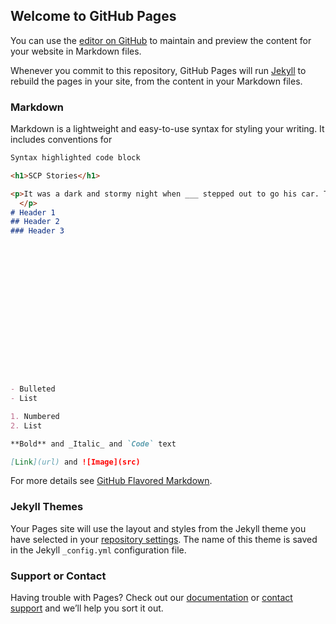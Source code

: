 ## Welcome to GitHub Pages

You can use the [editor on GitHub](https://github.com/imj0hnfrancis/IST402/edit/master/index.md) to maintain and preview the content for your website in Markdown files.

Whenever you commit to this repository, GitHub Pages will run [Jekyll](https://jekyllrb.com/) to rebuild the pages in your site, from the content in your Markdown files.

### Markdown

Markdown is a lightweight and easy-to-use syntax for styling your writing. It includes conventions for

```markdown
Syntax highlighted code block

<h1>SCP Stories</h1>

<p>It was a dark and stormy night when ___ stepped out to go his car. There was an erie feeling in the air, one that felt almost of being watched. Naturally, ___ walked to his car to begin his trek to go to Shop Rite. Attempting to unlock his 2003 Honda Civic, he dropped his keys. When he reached down to grab them he heard a voice whisper his name. ___ looked around nervously but didn't see anyone there and thought it might just be in his head. So, he picked up the keys, unlocked the car and drove away. The wind was gusting as he drove down the dark, unlit back roads to get to Shop Rite but he still couldn't get that whisper out of his head.
  </p>
# Header 1
## Header 2
### Header 3

















- Bulleted
- List

1. Numbered
2. List

**Bold** and _Italic_ and `Code` text

[Link](url) and ![Image](src)
```

For more details see [GitHub Flavored Markdown](https://guides.github.com/features/mastering-markdown/).

### Jekyll Themes

Your Pages site will use the layout and styles from the Jekyll theme you have selected in your [repository settings](https://github.com/imj0hnfrancis/IST402/settings). The name of this theme is saved in the Jekyll `_config.yml` configuration file.

### Support or Contact

Having trouble with Pages? Check out our [documentation](https://help.github.com/categories/github-pages-basics/) or [contact support](https://github.com/contact) and we’ll help you sort it out.
